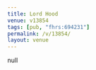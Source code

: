 ```yaml
---
title: Lord Hood
venue: v13854
tags: [pub, "fhrs:694231"]
permalink: /v/13854/
layout: venue
---
```

null